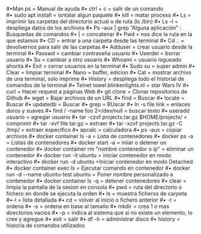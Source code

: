 
#•Man ps = Manual de ayuda
#•	ctrl + c = salir de un comando	
#•	sudo apt install = isntalar algun paquete
#•	kill = matar proceso
#•	Ls = imprimir las carpetas del directorio actual o de ruta (ls /bin)
#•	Ls –l = despliega datos de los archivos 
#•	Ps –aux | grep ”Alguna aplicación” :  Busquedas de comandos
#•	| = concatenar 
#•	Pwd = nos dice la ruta en la que estamos 
#•	CD = entrar a una carpeta desde las terminal
#•	Cd .. = devolvernos para salir de las carpetas
#•	Adduser = crear usuario desde la terminal 
#•	Passwd = cambiar contraseña usuario
#•	Userdel = borrar usuario
#•	Su = cambiar a otro usuario
#•	Whoami = usuario logueado ahorita 
#•	Exit = cerrar usuarios en la terminal 
#•	Sudo su = super admin 
#•	Clear = limpiar terminal
#•	Nano = buffer, edicion
#•	Cat = mostrar archivo de una terminal, solo imprime
#•	History = despliega todo el historial de comandos de la terminal 
#•	Telnet towel.blinkenlights.nl = star Wars IV
#•	curl = Hacer request a páginas Web
#•	git clone = Clonar repositorios de Github
#•	wget = Bajar archivos de un URL
#•	find = Buscar
#•	locate = Buscar
#•	updatedb = Buscar
#•	grep = BUscar
#•	ln -s file link = enlaces duros y suaves
#•	find / -name foo 2>/dev/null = buscar texto
#•	useradd usuario = agregar usuario 
#•	tar -czvf projects.tar.gz $HOME/projects/ = comprimir
#•	tar -xvf file.tar.gz = extraer
#•	tar -xzvf projects.tar.gz -C /tmp/ = extraer especifico
#•	apcalc = calculadora
#•	ps -aux = copiar archivos
#•	docker container ls -a = Lista de contenedores
#•	docker ps -a = Listas de contenedores
#•	docker start -a = iniiar o detener un contenedor
#•	docker container rm "nombre contenedor o ip" = eliminar un contenedor
#•	docker run -it ubuntu = iniciar contenedor en modo interactivo 
#•	docker run -d ubuntu =Iniciar contenedor en modo Detached
#•	docker container exec ls = Ejecutar comando en contenedor
#•	docker run -d --name ubuntu-test ubuntu = Poner nombre personalizado a contenedor
#•	docker container ls -q = detener contenedores
#•	clear = limpia la pantalla de la sesion en consola
#•	pwd = ruta del directorio o fichero en donde se ejecuta la orden
#•	ls = muestra ficheros de carpeta
#•-l = lista detallada
#•	cd = volver al inicio o fichero anterior
#•	-t = ordena
#•	-s = ordena en base al tamaño
#•	mkdir = crea 1 o mas directorios vacios
#•	-p = indica al sistema que si no existe un elemento, lo cree y agregue
#•	exit = salir
#•	df -h = administrar disco
#•	history = historia de comandos utilizados
